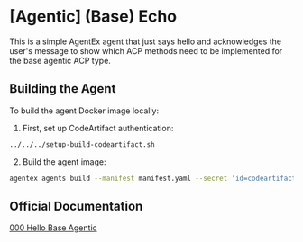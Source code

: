 # [Agentic] (Base) Echo

This is a simple AgentEx agent that just says hello and acknowledges the user's message to show which ACP methods need to be implemented for the base agentic ACP type.

## Building the Agent

To build the agent Docker image locally:

1. First, set up CodeArtifact authentication:
```bash
../../../setup-build-codeartifact.sh
```

2. Build the agent image:
```bash
agentex agents build --manifest manifest.yaml --secret 'id=codeartifact-pip-conf,src=.codeartifact-pip-conf'
```

## Official Documentation

[000 Hello Base Agentic](https://agentex.scale.com/docs/tutorials/agentic/000_hello_base_agentic)
